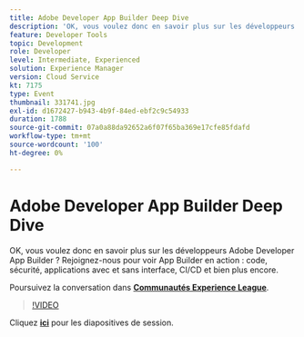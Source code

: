 ```yaml
---
title: Adobe Developer App Builder Deep Dive
description: 'OK, vous voulez donc en savoir plus sur les développeurs Adobe Developer App Builder ? Rejoignez-nous pour voir Adobe Developer App Builder en action : code, sécurité, applications avec et sans interface, CI/CD, etc. Cette session a été diffusée dans le cadre d’un événement de contenu Adobe Developers Live.'
feature: Developer Tools
topic: Development
role: Developer
level: Intermediate, Experienced
solution: Experience Manager
version: Cloud Service
kt: 7175
type: Event
thumbnail: 331741.jpg
exl-id: d1672427-b943-4b9f-84ed-ebf2c9c54933
duration: 1788
source-git-commit: 07a0a88da92652a6f07f65ba369e17cfe85fdafd
workflow-type: tm+mt
source-wordcount: '100'
ht-degree: 0%

---
```


# Adobe Developer App Builder Deep Dive

OK, vous voulez donc en savoir plus sur les développeurs Adobe Developer App Builder ? Rejoignez-nous pour voir App Builder en action : code, sécurité, applications avec et sans interface, CI/CD et bien plus encore.

Poursuivez la conversation dans **[Communautés Experience League](https://adobe.ly/36Yd3v6)**.

>[!VIDEO](https://video.tv.adobe.com/v/331741/?quality=12&learn=on&hidetitle=true)

Cliquez **[ici](/help/adobe-developers-live/assets/app-builder.pdf)** pour les diapositives de session.
